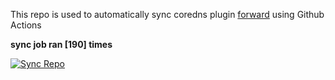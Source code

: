This repo is used to automatically sync coredns plugin [forward](https://github.com/QZLin/forward) using Github Actions

**sync job ran [190] times**

[![Sync Repo](https://github.com/QZLin/coredns-extract/actions/workflows/sync.yaml/badge.svg)](https://github.com/QZLin/coredns-extract/actions/workflows/sync.yaml)
